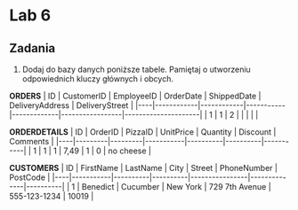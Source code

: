 # Lab 6
## Zadania
1. Dodaj do bazy danych poniższe tabele. Pamiętaj o utworzeniu odpowiednich kluczy głównych i obcych.

**ORDERS**
| ID | CustomerID | EmployeeID | OrderDate | ShippedDate | DeliveryAddress | DeliveryStreet      |
|----|------------|------------|-----------|-------------|-----------------|---------------------|
| 1  | 1          | 2          |           |             |                 |                     |


**ORDERDETAILS**
| ID | OrderID | PizzaID | UnitPrice | Quantity | Discount | Comments  | 
|----|---------|---------|-----------|----------|----------|-----------|
| 1  | 1       | 1       |  7,49     | 1        |  0       | no cheese |

**CUSTOMERS**
| ID | FirstName | LastName | City     | Street         | PhoneNumber  | PostCode |
|----|-----------|----------|----------|----------------|--------------|----------|
| 1  | Benedict  | Cucumber | New York | 729 7th Avenue | 555-123-1234 |  10019   |

